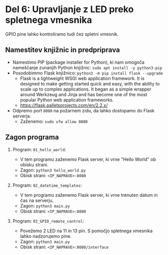 # Del 6: Upravljanje z LED preko spletnega vmesnika

GPIO pine lahko kontroliramo tudi čez spletni vmesnik.

## Namestitev knjižnic in predpriprava
- Namestimo PIP (package installer for Python), ki nam omogoča nameščanje zunanjih Python knjižnic: `sudo apt install -y python3-pip`
- Posodobimmo Flask knjižnico: `python3 -m pip install flask --upgrade`
    - Flask is a lightweight WSGI web application framework. It is designed to make getting started quick and easy, with the ability to scale up to complex applications. It began as a simple wrapper around Werkzeug and Jinja and has become one of the most popular Python web application frameworks.
    - https://flask.palletsprojects.com/en/2.2.x/
- Odpremo port `8080` na požarnem zidu, da lahko dostopamo do Flask serverja.
    - Zaženemo: `sudo ufw allow 8080`

## Zagon programa
1. Program: `01_hello_world`:
    - V tem programu zaženemo Flask server, ki vrne "Hello World" ob obisku strani.
    - Zagon: `python3 hello_world.py`
    - Obisk strani: `<IP_NAPRAVE>:8080`

2. Program: `02_datetime_templates`:
    - V tem programu zaženemo Flask server, ki vrne trenuten datum in čas na serverju.
    - Zagon: `python3 main.py`
    - Obisk strani: `<IP_NAPRAVE>:8080`

3. Program: `03_GPIO_remote_control`:
    - Povežemo 2 LED na 11 in 13 pin. S pomočjo spletnega vmesnika lahko nadzorujemo pine.
    - Zagon: `python3 main.py`
    - Obisk strani: `<IP_NAPRAVE>:8080/interface`


